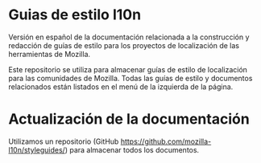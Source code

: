 # Guias de estilo l10n
Versión en español de la documentación relacionada a la construcción y redacción de guías de estilo para los proyectos de localización de las herramientas de Mozilla.

Este repositorio se utiliza para almacenar guías de estilo de localización para las comunidades de Mozilla. Todas las guías de estilo y documentos relacionados están listados en el menú de la izquierda de la página.

# Actualización de la documentación

Utilizamos un repositorio (GitHub https://github.com/mozilla-l10n/styleguides/) para almacenar todos los documentos.
